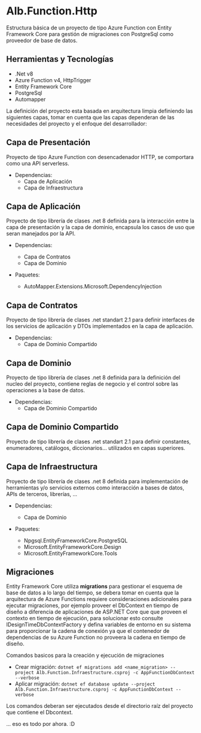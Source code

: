 # Alb.Function.Http

Estructura básica de un proyecto de tipo Azure Function con Entity Framework Core para gestión de migraciones con PostgreSql como proveedor de base de datos.

## Herramientas y Tecnologías
- .Net v8
- Azure Function v4, HttpTrigger
- Entity Framework Core
- PostgreSql
- Automapper

La definición del proyecto esta basada en arquitectura limpia definiendo las siguientes capas, tomar en cuenta que las capas dependeran de las necesidades del proyecto y el enfoque del desarrollador:

## Capa de Presentación
Proyecto de tipo Azure Function con desencadenador HTTP, se comportara como una API serverless.

- Dependencias:
    - Capa de Aplicación
    - Capa de Infraestructura

## Capa de Aplicación
Proyecto de tipo librería de clases .net 8 definida para la interacción entre la capa de presentación y la capa de dominio, encapsula los casos de uso que seran manejados por la API.

- Dependencias:
    - Capa de Contratos
    - Capa de Dominio

- Paquetes:
    - AutoMapper.Extensions.Microsoft.DependencyInjection

## Capa de Contratos
Proyecto de tipo librería de clases .net standart 2.1 para definir interfaces de los servicios de aplicación y DTOs implementados en la capa de aplicación.

- Dependencias:
    - Capa de Dominio Compartido

## Capa de Dominio
Proyecto de tipo librería de clases .net 8 definida para la definición del nucleo del proyecto, contiene reglas de negocio y el control sobre las operaciones a la base de datos.

- Dependencias:
    - Capa de Dominio Compartido

## Capa de Dominio Compartido
Proyecto de tipo librería de clases .net standart 2.1 para definir constantes, enumeradores, catálogos, diccionarios... utilizados en capas superiores.

## Capa de Infraestructura
Proyecto de tipo librería de clases .net 8 definida para implementación de herramientas y/o servicios externos como interacción a bases de datos, APIs de terceros, librerías, ... 

- Dependencias:
    - Capa de Dominio

- Paquetes:
    - Npgsql.EntityFrameworkCore.PostgreSQL
    - Microsoft.EntityFrameworkCore.Design
    - Microsoft.EntityFrameworkCore.Tools


## Migraciones
Entity Framework Core utiliza **migrations** para gestionar el esquema de base de datos a lo largo del tiempo, se debera tomar en cuenta que la arquitectura de Azure Functions
requiere consideraciones adicionales para ejecutar migraciones, por ejemplo proveer el DbContext en tiempo de diseño a diferencia de aplicaciones de ASP.NET Core que que proveen el contexto en 
tiempo de ejecución, para solucionar esto consulte IDesignTimeDbContextFactory y defina variables de entorno en su sistema para proporcionar la cadena de conexión ya que el contenedor de 
dependencias de su Azure Function no proveera la cadena en tiempo de diseño.

Comandos basicos para la creación y ejecución de migraciones

- Crear migración: `dotnet ef migrations add <name_migration> -- project Alb.Function.Infraestructure.csproj -c AppFunctionDbContext --verbose`
- Aplicar migración: `dotnet ef database update --project Alb.Function.Infraestructure.csproj -c AppFunctionDbContext --verbose`

Los comandos deberan ser ejecutados desde el directorio raíz del proyecto que contiene el Dbcontext.

... eso es todo por ahora. 
:D
